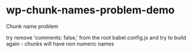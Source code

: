 # wp-chunk-names-problem-demo

Chunk name problem

try remove 'comments: false,' from the root babel.config.js and try to build again - chunks will have non numeric names
